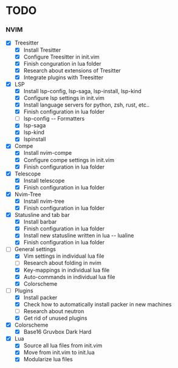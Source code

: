 # TODO

### NVIM
- [X] Treesitter
    - [X] Install Tresitter
    - [X] Configure Treesitter in init.vim
    - [X] Finish conguration in lua folder
    - [X] Research about extensions of Tresitter
    - [X] Integrate plugins with Treesitter

- [X] LSP
    - [X] Install lsp-config, lsp-saga, lsp-install, lsp-kind
    - [X] Configure lsp settings in init.vim
    - [X] Install language servers for python, zsh, rust, etc..
    - [X] Finish configuration in lua folder
	- [ ] lsp-config -- Formatters
	- [X] lsp-saga
	- [X] lsp-kind
	- [X] lspinstall

- [X] Compe
    - [X] Install nvim-compe
    - [X] Configure compe settings in init.vim
    - [X] Finish configuration in lua folder

- [X] Telescope
    - [X] Install telescope
    - [X] Finish configuration in lua folder

- [X] Nvim-Tree
    - [X] Install nvim-tree
    - [X] Finish configuration in lua folder

- [X] Statusline and tab bar
    - [X] Install barbar
    - [X] Finish configuration in lua folder
    - [X] Install new statusline written in lua -- lualine
    - [X] Finish configuration in lua folder

- [ ] General settings
    - [X] Vim settings in individual lua file
    - [ ] Research about folding in nvim
    - [X] Key-mappings in individual lua file
    - [X] Auto-commands in individual lua file
    - [X] Colorscheme

- [ ] Plugins
    - [X] Install packer
    - [X] Check how to automatically install packer in new machines
    - [ ] Research about neutron
    - [X] Get rid of unused plugins

- [x] Colorscheme
    - [X] Base16 Gruvbox Dark Hard

- [X] Lua
    - [X] Source all lua files from init.vim
    - [X] Move from init.vim to init.lua
    - [X] Modularize lua files
